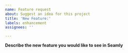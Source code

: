 ```yaml
---
name: Feature request
about: Suggest an idea for this project
title: 'New Feature:'
labels: enhancement
assignees: ''

---
```


**Describe the new feature you would like to see in Seamly**

